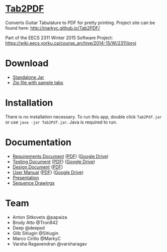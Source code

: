 # [Tab2PDF](http://markyc.github.io/Tab2PDF/)

Converts Guitar Tabulature to PDF for pretty printing. Project site can be found here: http://markyc.github.io/Tab2PDF/

Part of the EECS 2311 Winter 2015 Software Project: https://wiki.eecs.yorku.ca/course_archive/2014-15/W/2311/proj

# Download

* [Standalone Jar](http://markyc.github.io/Tab2PDF/Tab2Pdf.jar)
* [Zip file with sample tabs](http://markyc.github.io/Tab2PDF/Tab2Pdf.zip)

# Installation

There is no installation necessary. To run this app, double click `Tab2Pdf.jar` or use `java -jar Tab2Pdf.jar`. Java is required to run.

# Documentation

* [Requirements Document](http://markyc.github.io/Tab2PDF/requirements-document) ([PDF](http://markyc.github.io/Tab2PDF/requirements-document.pdf)) ([Google Drive](https://docs.google.com/document/d/1TDBEyf4FYKvIm4NSlOwEWVIEy37Uyaxl9jFRpc_21cs/edit?usp=sharing))
* [Testing Document](http://markyc.github.io/Tab2PDF/testing-document.html) ([PDF](http://markyc.github.io/Tab2PDF/testing-document.pdf)) ([Google Drive](https://drive.google.com/a/yorku.ca/file/d/0BxH8iJq_zZmKYlVXbWJabml5bTQ/view?usp=sharing))
* [Design Document](http://markyc.github.io/Tab2PDF/design-document.html) ([PDF](http://markyc.github.io/Tab2PDF/design-document.pdf))
* [User Manual](http://markyc.github.io/Tab2PDF/user-manual) ([PDF](http://markyc.github.io/Tab2PDF/user-manual.pdf)) ([Google Drive](https://docs.google.com/document/d/1ijf2fZHFywkkz3NW4VkDxmZUUcPQ8mjVx3ZmMPuioZc/edit?usp=sharing
))
* [Presentation](https://docs.google.com/presentation/d/1jagAIl5_w5I1wo1Lvl1uGEFtzsgzDDf-mZSkBKod_Sk/edit?usp=sharing)
* [Sequence Drawings](https://docs.google.com/document/d/1axGa2f3bATsPLX8j22EoIUzVxKI234hIrVeOIE2nW18/edit?usp=sharing)

# Team

* Anton Sitkovets @papaiza
* Brody Atto @Tron842
* Deep @deepxd
* Glib Sitiugin @Sitiugin
* Marco Cirillo @MarkyC
* Varsha Ragavendran @varsharagav
